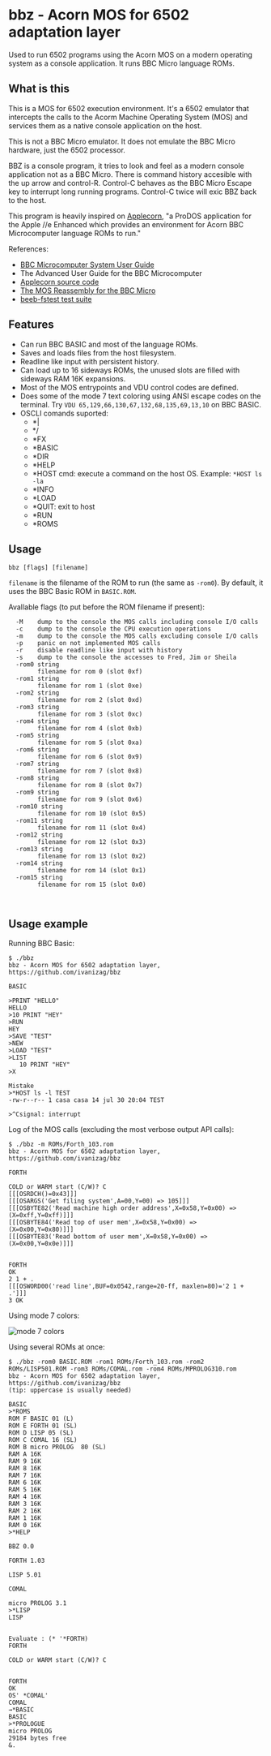 # bbz - Acorn MOS for 6502 adaptation layer

Used to run 6502 programs using the Acorn MOS on a modern operating system
as a console application. It runs BBC Micro language ROMs.

## What is this

This is a MOS for 6502 execution environment. It's a 6502 emulator that
intercepts the calls to the Acorm Machine Operating System (MOS) and
services them as a native console application on the host.

This is not a BBC Micro emulator. It does not emulate the BBC Micro
hardware, just the 6502 processor.

BBZ is a console program, it tries to look and feel as a modern console
application not as a BBC Micro. There is command history accesible with
the up arrow and control-R. Control-C behaves as the BBC Micro Escape key
to interrupt long running programs. Control-C twice will exic BBZ back to
the host.

This program is heavily inspired on [Applecorn](https://github.com/bobbimanners/Applecorn),
"a ProDOS application for the Apple //e Enhanced which provides an environment
for Acorn BBC Microcomputer language ROMs to run."

References:
- [BBC Microcomputer System User Guide](https://archive.org/details/BBCUG)
- The Advanced User Guide for the BBC Microcomputer
- [Applecorn source code](https://github.com/bobbimanners/Applecorn)
- [The MOS Reassembly for the BBC Micro](https://tobylobster.github.io/mos/mos/index.html)
- [beeb-fstest test suite](https://github.com/tom-seddon/beeb-fstest)

## Features
- Can run BBC BASIC and most of the language ROMs.
- Saves and loads files from the host filesystem.
- Readline like input with persistent history.
- Can load up to 16 sideways ROMs, the unused slots are filled with sideways RAM 16K expansions.
- Most of the MOS entrypoints and VDU control codes are defined.
- Does some of the mode 7 text coloring using ANSI escape codes on the terminal. Try `VDU 65,129,66,130,67,132,68,135,69,13,10` on BBC BASIC.
- OSCLI comands suported:
  - *|
  - */
  - *FX
  - *BASIC
  - *DIR
  - *HELP
  - *HOST cmd: execute a command on the host OS. Example: `*HOST ls -la`
  - *INFO
  - *LOAD
  - *QUIT: exit to host
  - *RUN
  - *ROMS

## Usage 

```
bbz [flags] [filename]
```

`filename` is the filename of the ROM to run (the same as `-rom0`). By default, it
uses the BBC Basic ROM in `BASIC.ROM`.

AvaIlable flags (to put before the ROM filename if present):

``` 
  -M	dump to the console the MOS calls including console I/O calls
  -c	dump to the console the CPU execution operations
  -m	dump to the console the MOS calls excluding console I/O calls
  -p	panic on not implemented MOS calls
  -r	disable readline like input with history
  -s	dump to the console the accesses to Fred, Jim or Sheila
  -rom0 string
    	filename for rom 0 (slot 0xf)
  -rom1 string
    	filename for rom 1 (slot 0xe)
  -rom2 string
    	filename for rom 2 (slot 0xd)
  -rom3 string
    	filename for rom 3 (slot 0xc)
  -rom4 string
    	filename for rom 4 (slot 0xb)
  -rom5 string
    	filename for rom 5 (slot 0xa)
  -rom6 string
    	filename for rom 6 (slot 0x9)
  -rom7 string
    	filename for rom 7 (slot 0x8)
  -rom8 string
    	filename for rom 8 (slot 0x7)
  -rom9 string
    	filename for rom 9 (slot 0x6)
  -rom10 string
    	filename for rom 10 (slot 0x5)
  -rom11 string
    	filename for rom 11 (slot 0x4)
  -rom12 string
    	filename for rom 12 (slot 0x3)
  -rom13 string
    	filename for rom 13 (slot 0x2)
  -rom14 string
    	filename for rom 14 (slot 0x1)
  -rom15 string
    	filename for rom 15 (slot 0x0)



```

## Usage example

Running BBC Basic:
```
$ ./bbz
bbz - Acorn MOS for 6502 adaptation layer, https://github.com/ivanizag/bbz

BASIC

>PRINT "HELLO"
HELLO
>10 PRINT "HEY"
>RUN
HEY
>SAVE "TEST"
>NEW
>LOAD "TEST"
>LIST
   10 PRINT "HEY"
>X

Mistake
>*HOST ls -l TEST
-rw-r--r-- 1 casa casa 14 jul 30 20:04 TEST

>^Csignal: interrupt
```

Log of the MOS calls (excluding the most verbose output API calls):
```
$ ./bbz -m ROMs/Forth_103.rom
bbz - Acorn MOS for 6502 adaptation layer, https://github.com/ivanizag/bbz

FORTH

COLD or WARM start (C/W)? C
[[[OSRDCH()=0x43]]]
[[[OSARGS('Get filing system',A=00,Y=00) => 105]]]
[[[OSBYTE82('Read machine high order address',X=0x58,Y=0x00) => (X=0xff,Y=0xff)]]]
[[[OSBYTE84('Read top of user mem',X=0x58,Y=0x00) => (X=0x00,Y=0x80)]]]
[[[OSBYTE83('Read bottom of user mem',X=0x58,Y=0x00) => (X=0x00,Y=0x0e)]]]


FORTH
OK
2 1 + .
[[[OSWORD00('read line',BUF=0x0542,range=20-ff, maxlen=80)='2 1 + .']]]
3 OK

```

Using mode 7 colors:

![mode 7 colors](doc/vdu_colors.png)

Using several ROMs at once:
```
$ ./bbz -rom0 BASIC.ROM -rom1 ROMs/Forth_103.rom -rom2 ROMs/LISP501.ROM -rom3 ROMs/COMAL.rom -rom4 ROMs/MPROLOG310.rom 
bbz - Acorn MOS for 6502 adaptation layer, https://github.com/ivanizag/bbz
(tip: uppercase is usually needed)

BASIC
>*ROMS
ROM F BASIC 01 (L)
ROM E FORTH 01 (SL)
ROM D LISP 05 (SL)
ROM C COMAL 16 (SL)
ROM B micro PROLOG  80 (SL)
RAM A 16K
RAM 9 16K
RAM 8 16K
RAM 7 16K
RAM 6 16K
RAM 5 16K
RAM 4 16K
RAM 3 16K
RAM 2 16K
RAM 1 16K
RAM 0 16K
>*HELP

BBZ 0.0

FORTH 1.03

LISP 5.01

COMAL

micro PROLOG 3.1
>*LISP
LISP


Evaluate : (* '*FORTH)
FORTH

COLD or WARM start (C/W)? C


FORTH
OK
OS' *COMAL'
COMAL
→*BASIC
BASIC
>*PROLOGUE
micro PROLOG
29184 bytes free
&.


```